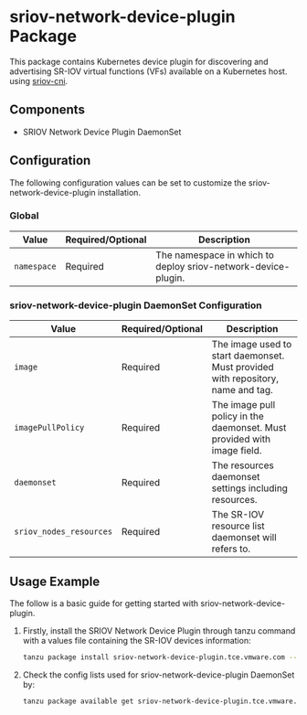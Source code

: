 # sriov-network-device-plugin Package

This package contains Kubernetes device plugin for discovering and advertising SR-IOV virtual functions (VFs) available on a Kubernetes host. using [sriov-cni](https://github.com/k8snetworkplumbingwg/sriov-netowrk-device-plugin/).

## Components

* SRIOV Network Device Plugin DaemonSet

## Configuration

The following configuration values can be set to customize the sriov-network-device-plugin installation.

### Global

| Value       | Required/Optional | Description                                                   |
| ----------- | ----------------- | ------------------------------------------------------------- |
| `namespace` | Required          | The namespace in which to deploy sriov-network-device-plugin. |

### sriov-network-device-plugin DaemonSet Configuration

| Value                   | Required/Optional | Description                                                                                                     |
| ----------------------- | ----------------- | --------------------------------------------------------------------------------------------------------------- |
| `image`                 | Required          | The image used to start daemonset. Must provided with repository, name and tag.                                 |
| `imagePullPolicy`       | Required          | The image pull policy in the daemonset. Must provided with image field.                                         |
| `daemonset`             | Required          | The resources daemonset settings including resources. |
| `sriov_nodes_resources` | Required          | The SR-IOV resource list daemonset will refers to.  |

## Usage Example

The follow is a basic guide for getting started with sriov-network-device-plugin.

1. Firstly, install the SRIOV Network Device Plugin through tanzu command with a values file containing the SR-IOV devices information:

    ```bash
    tanzu package install sriov-network-device-plugin.tce.vmware.com --version <3.3.2> -f <your-values-yaml-file>
    ```

1. Check the config lists used for sriov-network-device-plugin DaemonSet by:

    ```bash
    tanzu package available get sriov-network-device-plugin.tce.vmware.com --values-schema -o json
    ```
